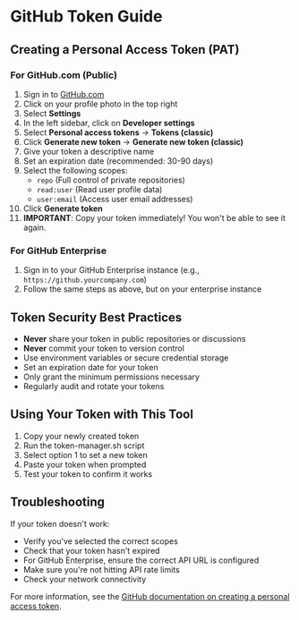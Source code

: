 # GitHub Token Guide

## Creating a Personal Access Token (PAT)

### For GitHub.com (Public)

1. Sign in to [GitHub.com](https://github.com)
2. Click on your profile photo in the top right
3. Select **Settings**
4. In the left sidebar, click on **Developer settings**
5. Select **Personal access tokens** → **Tokens (classic)**
6. Click **Generate new token** → **Generate new token (classic)**
7. Give your token a descriptive name
8. Set an expiration date (recommended: 30-90 days)
9. Select the following scopes:
   - `repo` (Full control of private repositories)
   - `read:user` (Read user profile data)
   - `user:email` (Access user email addresses)
10. Click **Generate token**
11. **IMPORTANT**: Copy your token immediately! You won't be able to see it again.

### For GitHub Enterprise

1. Sign in to your GitHub Enterprise instance (e.g., `https://github.yourcompany.com`)
2. Follow the same steps as above, but on your enterprise instance

## Token Security Best Practices

- **Never** share your token in public repositories or discussions
- **Never** commit your token to version control
- Use environment variables or secure credential storage
- Set an expiration date for your token
- Only grant the minimum permissions necessary
- Regularly audit and rotate your tokens

## Using Your Token with This Tool

1. Copy your newly created token
2. Run the token-manager.sh script
3. Select option 1 to set a new token
4. Paste your token when prompted
5. Test your token to confirm it works

## Troubleshooting

If your token doesn't work:

- Verify you've selected the correct scopes
- Check that your token hasn't expired
- For GitHub Enterprise, ensure the correct API URL is configured
- Make sure you're not hitting API rate limits
- Check your network connectivity

For more information, see the [GitHub documentation on creating a personal access token](https://docs.github.com/en/authentication/keeping-your-account-and-data-secure/creating-a-personal-access-token). 